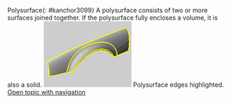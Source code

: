 ---
---

Polysurface{: #kanchor3099}
A polysurface consists of two or more surfaces joined together. If the polysurface fully encloses a volume, it is also a solid.
![images/polysurfaceedges.png](images/polysurfaceedges.png)
Polysurface edges highlighted.
 [Open topic with navigation](polysurface.html) 

